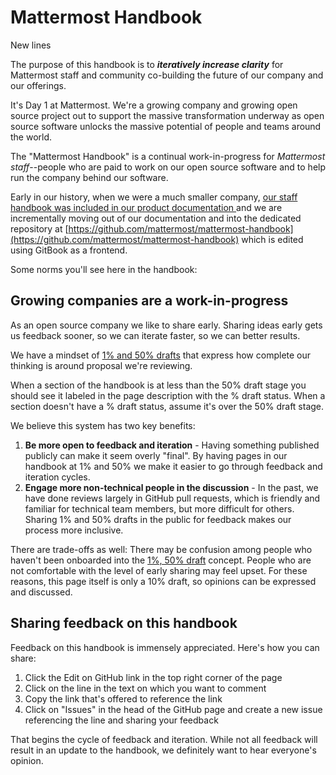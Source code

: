 # Mattermost Handbook

New lines

The purpose of this handbook is to _**iteratively increase clarity**_ for Mattermost staff and community co-building the future of our company and our offerings.

It's Day 1 at Mattermost. We're a growing company and growing open source project out to support the massive transformation underway as open source software unlocks the massive potential of people and teams around the world. 

The "Mattermost Handbook" is a continual work-in-progress for _Mattermost staff_--people who are paid to work on our open source software and to help run the company behind our software.

Early in our history, when we were a much smaller company, [our staff handbook was included in our product documentation ](https://docs.mattermost.com/guides/core.html) and we are incrementally moving out of our documentation and into the dedicated repository at [https://github.com/mattermost/mattermost-handbook](https://github.com/mattermost/mattermost-handbook) which is edited using GitBook as a frontend. 

Some norms you'll see here in the handbook: 

## Growing companies are a work-in-progress  

As an open source company we like to share early. Sharing ideas early gets us feedback sooner, so we can iterate faster, so we can better results. 

We have a mindset of [1% and 50% drafts](company/about-mattermost/mindsets.md#drafts-at-1-50-99) that express how complete our thinking is around proposal we're reviewing.   
  
When a section of the handbook is at less than the 50% draft stage you should see it labeled in the page description with the % draft status. When a section doesn't have a % draft status, assume it's over the 50% draft stage. 

We believe this system has two key benefits: 

1. **Be more open to feedback and iteration** - Having something published publicly can make it seem overly "final". By having pages in our handbook at 1% and 50% we make it easier to go through feedback and iteration cycles.  
2. **Engage more non-technical people in the discussion** - In the past, we have done reviews largely in GitHub pull requests, which is friendly and familiar for technical team members, but more difficult for others. Sharing 1% and 50% drafts in the public for feedback makes our process more inclusive. 

There are trade-offs as well: There may be confusion among people who haven't been onboarded into the [1%, 50% draft](company/about-mattermost/mindsets.md#drafts-at-1-50-99) concept. People who are not comfortable with the level of early sharing may feel upset. For these reasons, this page itself is only a 10% draft, so opinions can be expressed and discussed.

## Sharing feedback on this handbook 

Feedback on this handbook is immensely appreciated. Here's how you can share: 

1. Click the Edit on GitHub link in the top right corner of the page
2. Click on the line in the text on which you want to comment
3. Copy the link that's offered to reference the link
4. Click on "Issues" in the head of the GitHub page and create a new issue referencing the line and sharing your feedback

That begins the cycle of feedback and iteration. While not all feedback will result in an update to the handbook, we definitely want to hear everyone's opinion. 





